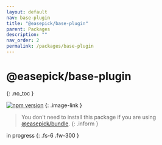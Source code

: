 ```yaml
---
layout: default
nav: base-plugin
title: "@easepick/base-plugin"
parent: Packages
description: ""
nav_order: 2
permalink: /packages/base-plugin
---
```


# @easepick/base-plugin
{: .no_toc }

[![npm version](https://badge.fury.io/js/@easepick%2Fbase-plugin.svg)](https://www.npmjs.com/package/@easepick/base-plugin)
{: .image-link }

> You don't need to install this package if you are using [@easepick/bundle](/packages/bundle).
{: .inform }

in progress
{: .fs-6 .fw-300 }